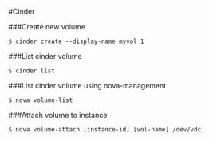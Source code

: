 #Cinder

###Create new volume

`$ cinder create --display-name myvol 1`

###List cinder volume

`$ cinder list`

###List cinder volume using nova-management

`$ nova volume-list`

###Attach volume to instance

`$ nova volume-attach [instance-id] [vol-name] /dev/vdc`


